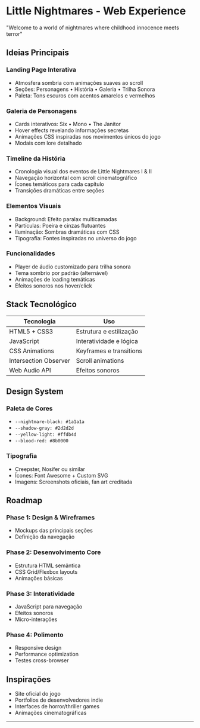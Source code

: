 # Little Nightmares - Web Experience

"Welcome to a world of nightmares where childhood innocence meets terror"

## Ideias Principais

### Landing Page Interativa
- Atmosfera sombria com animações suaves ao scroll
- Seções: Personagens • História • Galeria • Trilha Sonora
- Paleta: Tons escuros com acentos amarelos e vermelhos

### Galeria de Personagens
- Cards interativos: Six • Mono • The Janitor
- Hover effects revelando informações secretas
- Animações CSS inspiradas nos movimentos únicos do jogo
- Modais com lore detalhado

### Timeline da História
- Cronologia visual dos eventos de Little Nightmares I & II
- Navegação horizontal com scroll cinematográfico
- Ícones temáticos para cada capítulo
- Transições dramáticas entre seções

### Elementos Visuais
- Background: Efeito paralax multicamadas
- Partículas: Poeira e cinzas flutuantes
- Iluminação: Sombras dramáticas com CSS
- Tipografia: Fontes inspiradas no universo do jogo

### Funcionalidades
- Player de áudio customizado para trilha sonora
- Tema sombrio por padrão (alternável)
- Animações de loading temáticas
- Efeitos sonoros nos hover/click

## Stack Tecnológico

| Tecnologia | Uso |
|------------|-----|
| HTML5 + CSS3 | Estrutura e estilização |
| JavaScript | Interatividade e lógica |
| CSS Animations | Keyframes e transitions |
| Intersection Observer | Scroll animations |
| Web Audio API | Efeitos sonoros |

## Design System

### Paleta de Cores
- `--nightmare-black: #1a1a1a`
- `--shadow-gray: #2d2d2d`
- `--yellow-light: #ffdb4d`
- `--blood-red: #8b0000`

### Tipografia
- Creepster, Nosifer ou similar
- Ícones: Font Awesome + Custom SVG
- Imagens: Screenshots oficiais, fan art creditada

## Roadmap

### Phase 1: Design & Wireframes
- Mockups das principais seções
- Definição da navegação

### Phase 2: Desenvolvimento Core
- Estrutura HTML semântica
- CSS Grid/Flexbox layouts
- Animações básicas

### Phase 3: Interatividade
- JavaScript para navegação
- Efeitos sonoros
- Micro-interações

### Phase 4: Polimento
- Responsive design
- Performance optimization
- Testes cross-browser

## Inspirações

- Site oficial do jogo
- Portfolios de desenvolvedores indie
- Interfaces de horror/thriller games
- Animações cinematográficas

---
